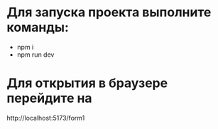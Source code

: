 # Для запуска проекта выполните команды:

- npm i
- npm run dev

# Для открытия в браузере перейдите на

http://localhost:5173/form1
